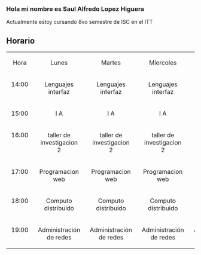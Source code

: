 ### Hola  mi nombre es Saul Alfredo Lopez Higuera

Actualmente estoy cursando 8vo semestre de ISC en el ITT

## Horario
<table><tr><td class="border_l border_r border_t border_b selected" colspan="1" rowspan="1" style="display: table-cell; text-align: center; vertical-align: top;"><div class="wrap"><div style="margin: 10px 5px;"><p><span><font style="vertical-align: inherit;"><font style="vertical-align: inherit;">Hora</font></font></span></p></div></div></td><td class="border_l border_r border_t border_b selected" colspan="1" rowspan="1" style="display: table-cell; text-align: center; vertical-align: top;"><div class="wrap"><div style="margin: 10px 5px;"><p><span><font style="vertical-align: inherit;"><font style="vertical-align: inherit;">Lunes</font></font></span></p></div></div></td><td class="border_l border_r border_t border_b selected" colspan="1" rowspan="1" style="display: table-cell; text-align: center; vertical-align: top;"><div class="wrap"><div style="margin: 10px 5px;"><p><span><font style="vertical-align: inherit;"><font style="vertical-align: inherit;">Martes</font></font></span></p></div></div></td><td class="border_l border_r border_t border_b selected" colspan="1" rowspan="1" style="display: table-cell; text-align: center; vertical-align: top;"><div class="wrap"><div style="margin: 10px 5px;"><p><span><font style="vertical-align: inherit;"><font style="vertical-align: inherit;">Miercoles</font></font></span></p></div></div></td><td class="border_l border_r border_t border_b selected" colspan="1" rowspan="1" style="display: table-cell; text-align: center; vertical-align: top;"><div class="wrap"><div style="margin: 10px 5px;"><p><span><font style="vertical-align: inherit;"><font style="vertical-align: inherit;">Jueves</font></font></span></p></div></div></td><td class="border_l border_r border_t border_b selected" colspan="1" rowspan="1" style="display: table-cell; text-align: center; vertical-align: top;"><div class="wrap"><div style="margin: 10px 5px;"><p><span><font style="vertical-align: inherit;"><font style="vertical-align: inherit;">Viernes</font></font></span></p></div></div></td></tr><tr><td class="border_l border_r border_t border_b selected" colspan="1" rowspan="1" style="display: table-cell; text-align: center; vertical-align: top;"><div class="wrap"><div style="margin: 10px 5px;"><p><span><font style="vertical-align: inherit;"><font style="vertical-align: inherit;">14:00</font></font></span></p></div></div></td><td class="border_l border_r border_t border_b selected" colspan="1" rowspan="1" style="display: table-cell; text-align: center; vertical-align: top;"><div class="wrap"><div style="margin: 10px 5px;"><p><span><font style="vertical-align: inherit;"><font style="vertical-align: inherit;">Lenguajes interfaz</font></font></span></p></div></div></td><td class="border_l border_r border_t border_b selected" colspan="1" rowspan="1" style="display: table-cell; text-align: center; vertical-align: top;"><div class="wrap"><div style="margin: 10px 5px;"><p><span><font style="vertical-align: inherit;"><font style="vertical-align: inherit;">Lenguajes interfaz</font></font></span></p></div></div></td><td class="border_l border_r border_t border_b selected" colspan="1" rowspan="1" style="display: table-cell; text-align: center; vertical-align: top;"><div class="wrap"><div style="margin: 10px 5px;"><p><span><font style="vertical-align: inherit;"><font style="vertical-align: inherit;">Lenguajes interfaz</font></font></span></p></div></div></td><td class="border_l border_r border_t border_b selected" colspan="1" rowspan="1" style="display: table-cell; text-align: center; vertical-align: top;"><div class="wrap"><div style="margin: 10px 5px;"><p><span><font style="vertical-align: inherit;"><font style="vertical-align: inherit;">Lenguajes interfaz</font></font></span></p></div></div></td><td class="border_l border_r border_t border_b selected" colspan="1" rowspan="1" style="display: table-cell; text-align: center; vertical-align: top;"><div class="wrap"><div style="margin: 10px 5px;"></div></div></td></tr><tr><td class="border_l border_r border_t border_b selected" colspan="1" rowspan="1" style="display: table-cell; text-align: center; vertical-align: top;"><div class="wrap"><div style="margin: 10px 5px;"><p><span><font style="vertical-align: inherit;"><font style="vertical-align: inherit;">15:00</font></font></span></p></div></div></td><td class="border_l border_r border_t border_b selected" colspan="1" rowspan="1" style="display: table-cell; text-align: center; vertical-align: top;"><div class="wrap"><div style="margin: 10px 5px;"><p><span><font style="vertical-align: inherit;"><font style="vertical-align: inherit;">I A</font></font></span></p></div></div></td><td class="border_l border_r border_t border_b selected" colspan="1" rowspan="1" style="display: table-cell; text-align: center; vertical-align: top;"><div class="wrap"><div style="margin: 10px 5px;"><p><span><font style="vertical-align: inherit;"><font style="vertical-align: inherit;">I A</font></font></span></p></div></div></td><td class="border_l border_r border_t border_b selected" colspan="1" rowspan="1" style="display: table-cell; text-align: center; vertical-align: top;"><div class="wrap"><div style="margin: 10px 5px;"><p><span><font style="vertical-align: inherit;"><font style="vertical-align: inherit;">I A</font></font></span></p></div></div></td><td class="border_l border_r border_t border_b selected" colspan="1" rowspan="1" style="display: table-cell; text-align: center; vertical-align: top;"><div class="wrap"><div style="margin: 10px 5px;"><p><span><font style="vertical-align: inherit;"><font style="vertical-align: inherit;">I A</font></font></span></p></div></div></td><td class="border_l border_r border_t border_b selected" colspan="1" rowspan="1" style="display: table-cell; text-align: center; vertical-align: top;"><div class="wrap"><div style="margin: 10px 5px;"></div></div></td></tr><tr><td class="border_l border_r border_t border_b selected" colspan="1" rowspan="1" style="display: table-cell; text-align: center; vertical-align: top;"><div class="wrap"><div style="margin: 10px 5px;"><p><span><font style="vertical-align: inherit;"><font style="vertical-align: inherit;">16:00</font></font></span></p></div></div></td><td class="border_l border_r border_t border_b selected" colspan="1" rowspan="1" style="display: table-cell; text-align: center; vertical-align: top;"><div class="wrap"><div style="margin: 10px 5px;"><p><span><font style="vertical-align: inherit;"><font style="vertical-align: inherit;">taller de investigacion 2</font></font></span></p></div></div></td><td class="border_l border_r border_t border_b selected" colspan="1" rowspan="1" style="display: table-cell; text-align: center; vertical-align: top;"><div class="wrap"><div style="margin: 10px 5px;"><p><span><font style="vertical-align: inherit;"><font style="vertical-align: inherit;">taller de investigacion 2</font></font></span></p></div></div></td><td class="border_l border_r border_t border_b selected" colspan="1" rowspan="1" style="display: table-cell; text-align: center; vertical-align: top;"><div class="wrap"><div style="margin: 10px 5px;"><p><span><font style="vertical-align: inherit;"><font style="vertical-align: inherit;">taller de investigacion 2</font></font></span></p></div></div></td><td class="border_l border_r border_t border_b selected" colspan="1" rowspan="1" style="display: table-cell; text-align: center; vertical-align: top;"><div class="wrap"><div style="margin: 10px 5px;"><p><span><font style="vertical-align: inherit;"><font style="vertical-align: inherit;">taller de investigacion 2</font></font></span></p></div></div></td><td class="border_l border_r border_t border_b selected" colspan="1" rowspan="1" style="display: table-cell; text-align: center; vertical-align: top;"><div class="wrap"><div style="margin: 10px 5px;"></div></div></td></tr><tr><td class="border_l border_r border_t border_b selected" colspan="1" rowspan="1" style="display: table-cell; text-align: center; vertical-align: top;"><div class="wrap"><div style="margin: 10px 5px;"><p><span><font style="vertical-align: inherit;"><font style="vertical-align: inherit;">17:00</font></font></span></p></div></div></td><td class="border_l border_r border_t border_b selected" colspan="1" rowspan="1" style="display: table-cell; text-align: center; vertical-align: top;"><div class="wrap"><div style="margin: 10px 5px;"><p><span><font style="vertical-align: inherit;"><font style="vertical-align: inherit;">Programacion web</font></font></span></p></div></div></td><td class="border_l border_r border_t border_b selected" colspan="1" rowspan="1" style="display: table-cell; text-align: center; vertical-align: top;"><div class="wrap"><div style="margin: 10px 5px;"><p><span><font style="vertical-align: inherit;"><font style="vertical-align: inherit;">Programacion web</font></font></span></p></div></div></td><td class="border_l border_r border_t border_b selected" colspan="1" rowspan="1" style="display: table-cell; text-align: center; vertical-align: top;"><div class="wrap"><div style="margin: 10px 5px;"><p><span><font style="vertical-align: inherit;"><font style="vertical-align: inherit;">Programacion web</font></font></span></p></div></div></td><td class="border_l border_r border_t border_b selected" colspan="1" rowspan="1" style="display: table-cell; text-align: center; vertical-align: top;"><div class="wrap"><div style="margin: 10px 5px;"><p><span><font style="vertical-align: inherit;"><font style="vertical-align: inherit;">Programacion web</font></font></span></p></div></div></td><td class="border_l border_r border_t border_b selected" colspan="1" rowspan="1" style="display: table-cell; text-align: center; vertical-align: top;"><div class="wrap"><div style="margin: 10px 5px;"><p><span><font style="vertical-align: inherit;"><font style="vertical-align: inherit;">Programacion web</font></font></span></p></div></div></td></tr><tr><td class="border_l border_r border_t border_b selected" colspan="1" rowspan="1" style="display: table-cell; text-align: center; vertical-align: top;"><div class="wrap"><div style="margin: 10px 5px;"><p><span><font style="vertical-align: inherit;"><font style="vertical-align: inherit;">18:00</font></font></span></p></div></div></td><td class="border_l border_r border_t border_b selected" colspan="1" rowspan="1" style="display: table-cell; text-align: center; vertical-align: top;"><div class="wrap"><div style="margin: 10px 5px;"><p><span><font style="vertical-align: inherit;"><font style="vertical-align: inherit;">Computo distribuido</font></font></span></p></div></div></td><td class="border_l border_r border_t border_b selected" colspan="1" rowspan="1" style="display: table-cell; text-align: center; vertical-align: top;"><div class="wrap"><div style="margin: 10px 5px;"><p><span><font style="vertical-align: inherit;"><font style="vertical-align: inherit;">Computo distribuido</font></font></span></p></div></div></td><td class="border_l border_r border_t border_b selected" colspan="1" rowspan="1" style="display: table-cell; text-align: center; vertical-align: top;"><div class="wrap"><div style="margin: 10px 5px;"><p><span><font style="vertical-align: inherit;"><font style="vertical-align: inherit;">Computo distribuido</font></font></span></p></div></div></td><td class="border_l border_r border_t border_b selected" colspan="1" rowspan="1" style="display: table-cell; text-align: center; vertical-align: top;"><div class="wrap"><div style="margin: 10px 5px;"><p><span><font style="vertical-align: inherit;"><font style="vertical-align: inherit;">Computo distribuido</font></font></span></p></div></div></td><td class="border_l border_r border_t border_b selected" colspan="1" rowspan="1" style="display: table-cell; text-align: center; vertical-align: top;"><div class="wrap"><div style="margin: 10px 5px;"><p><span><font style="vertical-align: inherit;"><font style="vertical-align: inherit;">Computo distribuido</font></font></span></p></div></div></td></tr><tr><td class="border_l border_r border_t border_b selected" colspan="1" rowspan="1" style="display: table-cell; text-align: center; vertical-align: top;"><div class="wrap"><div style="margin: 10px 5px;"><p><span><font style="vertical-align: inherit;"><font style="vertical-align: inherit;">19:00</font></font></span></p></div></div></td><td class="border_l border_r border_t border_b selected" colspan="1" rowspan="1" style="display: table-cell; text-align: center; vertical-align: top;"><div class="wrap"><div style="margin: 10px 5px;"><p><span><font style="vertical-align: inherit;"><font style="vertical-align: inherit;">Administración de redes</font></font></span></p></div></div></td><td class="border_l border_r border_t border_b selected" colspan="1" rowspan="1" style="display: table-cell; text-align: center; vertical-align: top;"><div class="wrap"><div style="margin: 10px 5px;"><p><span><font style="vertical-align: inherit;"><font style="vertical-align: inherit;">Administración de redes</font></font></span></p></div></div></td><td class="border_l border_r border_t border_b selected" colspan="1" rowspan="1" style="display: table-cell; text-align: center; vertical-align: top;"><div class="wrap"><div style="margin: 10px 5px;"><p><span><font style="vertical-align: inherit;"><font style="vertical-align: inherit;">Administración de redes</font></font></span></p></div></div></td><td class="border_l border_r border_t border_b selected" colspan="1" rowspan="1" style="display: table-cell; text-align: center; vertical-align: top;"><div class="wrap"><div style="margin: 10px 5px;"><p><span><font style="vertical-align: inherit;"><font style="vertical-align: inherit;">Administración de redes</font></font></span></p></div></div></td><td class="border_l border_r border_t border_b selected" colspan="1" rowspan="1" style="display: table-cell; text-align: center; vertical-align: top;"><div class="wrap"><div style="margin: 10px 5px;"></div></div></td></tr></table>
